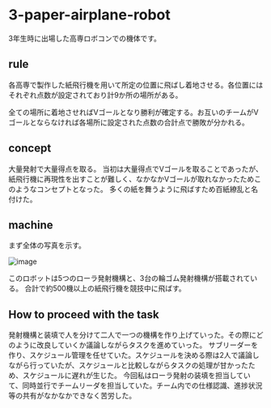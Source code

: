 # 3-paper-airplane-robot
3年生時に出場した高専ロボコンでの機体です。

## rule
各高専で製作した紙飛行機を用いて所定の位置に飛ばし着地させる。各位置にはそれぞれ点数が設定されており計9か所の場所がある。

全ての場所に着地させればVゴールとなり勝利が確定する。お互いのチームがVゴールとならなければ各場所に設定された点数の合計点で勝敗が分かれる。

## concept
大量発射で大量得点を取る。
当初は大量得点でVゴールを取ることであったが、紙飛行機に再現性を出すことが難しく、なかなかVゴールが取れなかったためこのようなコンセプトとなった。
多くの紙を舞うように飛ばすため百紙繚乱と名付けた。

## machine
まず全体の写真を示す。

![image](https://github.com/hossyan/3-paper-airplane-robot/assets/118952234/6cc1912b-4b6b-4201-9afd-d84f13477a7c)

このロボットは5つのローラ発射機構と、3台の輪ゴム発射機構が搭載されている。
合計で約500機以上の紙飛行機を競技中に飛ばす。


## How to proceed with the task
発射機構と装填で人を分けて二人で一つの機構を作り上げていった。その際にどのように改良していくか議論しながらタスクを進めていった。
サブリーダーを作り、スケジュール管理を任せていた。スケジュールを決める際は2人で議論しながら行っていたが、スケジュールと比較しながらタスクの処理が甘かったため、スケジュールに遅れが生じた。
今回私はローラ発射の装填を担当していて、同時並行でチームリーダを担当していた。チーム内での仕様認識、進捗状況等の共有がなかなかできなく苦労した。
